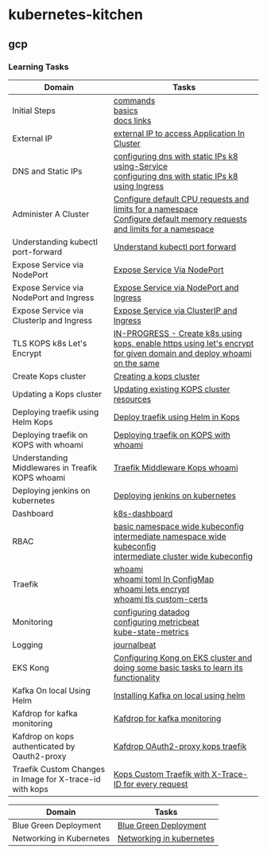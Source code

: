 # kubernetes-kitchen



## gcp

### Learning Tasks



Domain | Tasks | 
---    | --- | 
Initial Steps | [commands](task-000-commands/commands.md) <br> [basics](task-000-commands/basics.md) <br> [docs links](task-000-commands/doclinks.md) |
External IP | [external IP to access Application In Cluster](gcp/task-008-external-IP-to-access-Application-In-Cluster) |
DNS and Static IPs | [configuring dns with static IPs k8 using-Service](gcp/task-009-configuring-dns-with-static-IPs-k8-using-Service) <br> [configuring dns with static IPs k8 using Ingress](gcp/task-010-configuring-dns-with-static-IPs-k8-using-Ingress) |
Administer A Cluster | [Configure default CPU requests and limits for a namespace](local-mac/task-001-configure-default-CPU-requests-and-limits-for-a-namespace) <br>  [Configure default memory requests and limits for a namespace](./local-mac/task-002-configure-default-memory-requests-and-limits-for-a-namespace) | 
Understanding kubectl port-forward | [Understand kubectl port forward](local-mac/task-003-understanding-k8s-port-forward)
Expose Service via NodePort | [Expose Service Via NodePort](local-mac/task-004-expose-svc-via-nodeport)
Expose Service via NodePort and Ingress | [Expose Service via NodePort and Ingress](local-mac/task-005-access-svc-nodeport-via-ingress)
Expose Service via ClusterIp and Ingress | [Expose Service via ClusterIP and Ingress](local-mac/task-006-access-svc-clusterip-via-ingress)
TLS KOPS k8s Let's Encrypt | [IN-PROGRESS - Create k8s using kops, enable https using let's encrypt for given domain and deploy whoami on the same](aws/task-019-lets-encrypt-kops-cluster) | 
Create Kops cluster | [Creating a kops cluster](aws/task-028-k8s-cluster-using-kops)
Updating a Kops cluster | [Updating existing KOPS cluster resources](aws/task-029-updating-a-kops-cluster)
Deploying traefik using Helm Kops | [Deploy traefik using Helm in Kops](aws/task-001-deploy-treafik-kops-k8s-helm)
Deploying traefik on KOPS with whoami | [Deploying traefik on KOPS with whoami](aws/task-002-treafik-kops-whoami)
Understanding Middlewares in Treafik KOPS whoami | [Traefik Middleware Kops whoami](aws/task-003-traefik-kops-whoami-middleware)
Deploying jenkins on kubernetes | [Deploying jenkins on kubernetes](local-mac/task-007-jenkins-k8s)
Dashboard | [k8s-dashboard](gcp/task-001-k8s-dashboard/)|
RBAC |  [basic namespace wide kubeconfig](gcp/task-002-basic-namespace-wide-kubeconfig) <br> [intermediate namespace wide kubeconfig](gcp/task-003-intermediate-namespace-wide-kubeconfig)  <br>  [intermediate cluster wide kubeconfig](gcp/task-004-intermediate-cluster-wide-kubeconfig) |
Traefik | [whoami](gcp/task-005-traefik-whoami) <br>  [whoami toml In ConfigMap](gcp/task-006-traefik-whoami-tomlInConfigMap) <br> [whoami lets encrypt](gcp/task-007-traefik-whoami-lets-encrypt) <br> [whoami tls custom-certs](gcp/task-013-traefik-whoami-tls-custom-certs)| 
Monitoring | [configuring datadog](gcp/task-011-configuring-datadog) <br> [configuring metricbeat](gcp/task-014-metricbeat) <br> [kube-state-metrics](gcp/task-015-kube-state-metrics) | 
Logging | [journalbeat](gcp/task-016-journalbeat)  |
EKS Kong | [Configuring Kong on EKS cluster and doing some basic tasks to learn its functionality](aws/task-030-kong-ingress-on-eks) |
Kafka On local Using Helm | [Installing Kafka on local using helm](local-mac/task-008-kafka)
Kafdrop for kafka monitoring | [Kafdrop for kafka monitoring](local-mac/task-009-kafdrop)
Kafdrop on kops authenticated by Oauth2-proxy | [Kafdrop OAuth2-proxy kops traefik](aws/task-004-oauth2-proxy)
Traefik Custom Changes in Image for X-trace-id with kops | [Kops Custom Traefik with X-Trace-ID for every request](aws/task-005-kops-with-treafik-customization)

Domain | Tasks | 
---    | --- | 
Blue Green Deployment | [Blue Green Deployment](concepts/task-001-blue-green-deployment) |
Networking in Kubernetes | [Networking in kubernetes](concepts/task-002-networking)



